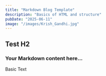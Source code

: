 ```yaml
---
title: "Markdown Blog Template"
description: "Basics of HTML and structure"
pubDate: "2025-06-11"
image: "/images/Krish_Gandhi.jpg"
---
```

## Test H2
### Your Markdown content here...
Basic Text